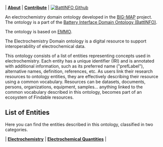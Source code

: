 
| [**About**](./about.html) | [**Contribute**](./contribute.html) | [![BattINFO Github](https://badgen.net/badge/icon/github?icon=github&label)](https://github.com/emmo-repo/domain-electrochemistry)

An electrochemistry domain ontology developed in the [BIG-MAP][2] project.
The ontology is a part of the [Battery Interface Domain Ontology (BattINFO)](https://github.com/BIG-MAP/BattINFO).

The ontology is based on [EMMO][1].

The Electrochemistry Domain ontology is a digital resource to support interoperability of electrochemical data.   

This ontology consists of a list of entities representing concepts used in electrochemistry. Each entity has a unique identifier (IRI) and is annotated with additional information, such as its preferred name ("prefLabel"), alternative names, definition, references, etc. As users link their research resources to ontology entities, they are effectively describing their resource using a common vocabulary. Resources can be datasets, documents, persons, organizations, equipment, samples... anything linked to the common vocabulary described in this ontology, becomes part of an ecosystem of Findable resources.


## List of Entities
Here you can find the entities described in this ontology, classified in two categories.  

| [**Electrochemistry**](./electrochemistry.html)  |  [**Electrochemical Quantities**](./electrochemicalquantities.html) |
   
 
[1]: https://github.com/emmo-repo/EMMO
[2]: https://www.big-map.eu



